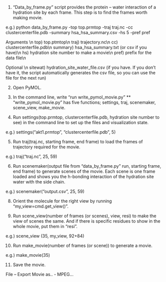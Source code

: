 1.	“Data_by_frame.py” script provides the protein – water interaction of a hydration site by each frame. This step is to find the frames worth making movie.

e.g.) python   data_by_frame.py   -top   top.prmtop   -traj   traj.nc  -cc clustercenterfile.pdb    -summary    hsa_hsa_summary.csv    -hs  5    -pref  pref

Arguments \n
    top) top.ptmtop\n
    traj) trajectory.nc\n
    cc) clustercenterfile.pdb\n
    summary) hsa_hsa_summary.txt (or csv if you have)\n
    hs) hydration site number to make a movie\n
    pref) prefix for the data file\n
    
Optional \n
    sitewat) hydration_site_water_file.csv (if you have. If you don’t have it, the script automatically generates the csv file, so you can use the file for the next run)

2.	Open PyMOL.
  
3.	In the command line, write “run write_pymol_movie.py”
** “write_pymol_movie.py” has five functions; settings, traj, scenemaker, scene_view, make_movie.
  	
4.	Run settings(top.prmtop, clustercenterfile.pdb, hydration site number to see) in the command line to set up the files and visualization state.

e.g.) settings(“akt1.prmtop”, “clustercenterfile.pdb”, 5)

5.	Run traj(traj.nc, starting frame, end frame) to load the frames of trajectory required for the movie.

e.g.) traj(“traj.nc”, 25, 59)

6.	Run scenemaker(output file from “data_by_frame.py” run, starting frame, end frame) to generate scenes of the movie. Each scene is one frame loaded and shows you the h-bonding interaction of the hydration site water with the side chain.

e.g.) scenemaker(“output.csv”, 25, 59)

8.	Orient the molecule for the right view by running “my_view=cmd.get_view()”.

9.	Run scene_view(number of frames (or scenes), view, resi) to make the view of scenes the same. And if there is specific residues to show in the whole movie, put them in “resi”.

e.g.) scene_view (35, my_view, 92+84)

10.	Run make_movie(number of frames (or scene)) to generate a movie.

e.g.) make_movie(35)

11.	Save the movie. 

File – Export Movie as.. - MPEG...

